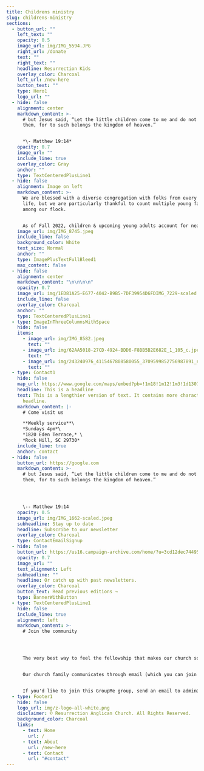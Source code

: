 ```yaml
---
title: Childrens ministry
slug: childrens-ministry
sections:
  - button_url: ""
    left_text: ""
    opacity: 0.5
    image_url: img/IMG_5594.JPG
    right_url: /donate
    text: ""
    right_text: ""
    headline: Resurrection Kids
    overlay_color: Charcoal
    left_url: /new-here
    button_text: ""
    type: Hero1
    logo_url: ""
  - hide: false
    alignment: center
    markdown_content: >-
      # but Jesus said, “Let the little children come to me and do not hinder
      them, for to such belongs the kingdom of heaven.”


      ﻿*\- Matthew 19:14*
    opacity: 0.7
    image_url: ""
    include_line: true
    overlay_color: Gray
    anchor: ""
    type: TextCenteredPlusLine1
  - hide: false
    alignment: Image on left
    markdown_content: >-
      We are blessed with a diverse congregation with folks from every phase of
      life, but we are particularly thankful to count multiple young families
      among our flock. 


      As of Fall 2022, children & upcoming young adults account for nearly 1/3 of our congregation!
    image_url: img/IMG_8745.jpeg
    include_line: false
    background_color: White
    text_size: Normal
    anchor: ""
    type: ImagePlusTextFullBleed1
    max_content: false
  - hide: false
    alignment: center
    markdown_content: "\n\n\n\n"
    opacity: 0.7
    image_url: img/1ED81A25-E677-4042-B9B5-7DF39954D6FDIMG_7229-scaled.jpeg
    include_line: false
    overlay_color: Charcoal
    anchor: ""
    type: TextCenteredPlusLine1
  - type: ImageInThreeColumnsWithSpace
    hide: false
    items:
      - image_url: img/IMG_8582.jpeg
        text: ""
      - image_url: img/62AA5018-27CD-4924-BDD6-F8BB5B2E682E_1_105_c.jpeg
        text: ""
      - image_url: img/243240976_4115467808580055_3709599852756987891_n.jpeg
        text: ""
  - type: Contact1
    hide: false
    map_url: https://www.google.com/maps/embed?pb=!1m18!1m12!1m3!1d13079.972502539167!2d-80.99647495338147!3d34.95678098181917!2m3!1f0!2f0!3f0!3m2!1i1024!2i768!4f13.1!3m3!1m2!1s0x0%3A0xd0c91ab7c5b8691d!2sResurrection%20Anglican%20Church!5e0!3m2!1sen!2sus!4v1666213161340!5m2!1sen!2sus
    headline: This is a headline
    text: This is a lengthier version of text. It contains more characters than the
      headline.
    markdown_content: |-
      # C﻿ome visit us

      **W﻿eekly service**\
      *S﻿undays 4pm*\
      *1820 Eden Terrace,* \
      *Rock Hill, SC 29730*
    include_line: true
    anchor: contact
  - hide: false
    button_url: https://google.com
    markdown_content: >-
      # but Jesus said, “Let the little children come to me and do not hinder
      them, for to such belongs the kingdom of heaven.”




      \-- Matthew 19:14
    opacity: 0.5
    image_url: img/IMG_1662-scaled.jpeg
    subheadline: Stay up to date
    headline: Subscribe to our newsletter
    overlay_color: Charcoal
    type: ContactEmailSignup
  - hide: false
    button_url: https://us16.campaign-archive.com/home/?u=3cd12dec7449507aececbf84e&id=0522a11d77
    opacity: 0.7
    image_url: ""
    text_alignment: Left
    subheadline: ""
    headline: Or catch up with past newsletters.
    overlay_color: Charcoal
    button_text: Read previous editions →
    type: BannerWithButton
  - type: TextCenteredPlusLine1
    hide: false
    include_line: true
    alignment: left
    markdown_content: >-
      # Join the community




      The very best way to feel the fellowship that makes our church so special is to make connections with other church members and get to know us a little bit better!


      Our church family communicates through email (which you can join above), and in one giant GroupMe chat group. We use this group to share announcements, reminders for church events, prayer requests, and family updates.


      If you'd like to join this GroupMe group, send an email to admin@resurrectionrockhill.org with your name, email, and phone number, and we'll send you an invitation.
  - type: Footer1
    hide: false
    logo_url: img/z-logo-all-white.png
    disclaimer: © Resurrection Anglican Church. All Rights Reserved.
    background_color: Charcoal
    links:
      - text: Home
        url: /
      - text: About
        url: /new-here
      - text: Contact
        url: "#contact"
---
```

